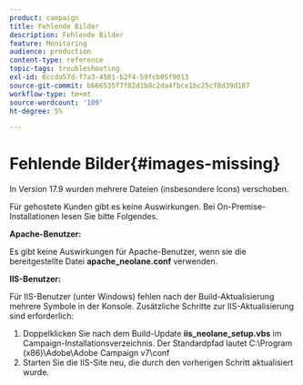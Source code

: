 ```yaml
---
product: campaign
title: Fehlende Bilder
description: Fehlende Bilder
feature: Monitoring
audience: production
content-type: reference
topic-tags: troubleshooting
exl-id: 6ccda57d-f7a3-4501-b2f4-59fcb05f9013
source-git-commit: b666535f7f82d1b8c2da4fbce1bc25cf8d39d187
workflow-type: tm+mt
source-wordcount: '109'
ht-degree: 5%

---
```


# Fehlende Bilder{#images-missing}



In Version 17.9 wurden mehrere Dateien (insbesondere Icons) verschoben.

Für gehostete Kunden gibt es keine Auswirkungen. Bei On-Premise-Installationen lesen Sie bitte Folgendes.

**Apache-Benutzer:**

Es gibt keine Auswirkungen für Apache-Benutzer, wenn sie die bereitgestellte Datei **apache_neolane.conf** verwenden.

**IIS-Benutzer:**

Für IIS-Benutzer (unter Windows) fehlen nach der Build-Aktualisierung mehrere Symbole in der Konsole. Zusätzliche Schritte zur IIS-Aktualisierung sind erforderlich:

1. Doppelklicken Sie nach dem Build-Update **iis_neolane_setup.vbs** im Campaign-Installationsverzeichnis. Der Standardpfad lautet C:\Program (x86)\Adobe\Adobe Campaign v7\conf
1. Starten Sie die IIS-Site neu, die durch den vorherigen Schritt aktualisiert wurde.
